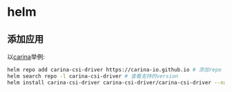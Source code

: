 # helm

## 添加应用
以[carina](https://github.com/carina-io/carina/blob/main/README_zh.md)举例:
```bash
helm repo add carina-csi-driver https://carina-io.github.io # 添加repo
helm search repo -l carina-csi-driver # 查看支持的version
helm install carina-csi-driver carina-csi-driver/carina-csi-driver --namespace kube-system --version v0.10.0
```